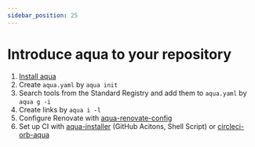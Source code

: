 ```yaml
---
sidebar_position: 25
---
```


# Introduce aqua to your repository

1. [Install aqua](/docs/reference/install)
1. Create `aqua.yaml` by `aqua init`
1. Search tools from the Standard Registry and add them to `aqua.yaml` by `aqua g -i`
1. Create links by `aqua i -l`
1. Configure Renovate with [aqua-renovate-config](https://github.com/aquaproj/aqua-renovate-config)
1. Set up CI with [aqua-installer](https://github.com/aquaproj/aqua-installer) (GitHub Acitons, Shell Script) or [circleci-orb-aqua](https://circleci.com/developer/orbs/orb/suzuki-shunsuke/aqua)
